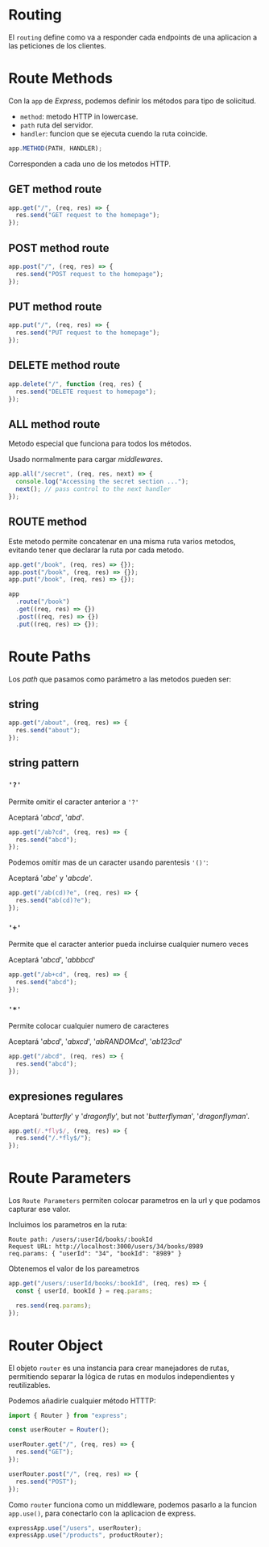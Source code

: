 # Routing

El `routing` define como va a responder cada endpoints de una aplicacion a las peticiones de los clientes.

# Route Methods

Con la `app` de _Express_, podemos definir los métodos para tipo de solicitud.

- `method`: metodo HTTP in lowercase.
- `path` ruta del servidor.
- `handler`: funcion que se ejecuta cuendo la ruta coincide.

```js
app.METHOD(PATH, HANDLER);
```

Corresponden a cada uno de los metodos HTTP.

## GET method route

```js
app.get("/", (req, res) => {
  res.send("GET request to the homepage");
});
```

## POST method route

```js
app.post("/", (req, res) => {
  res.send("POST request to the homepage");
});
```

## PUT method route

```js
app.put("/", (req, res) => {
  res.send("PUT request to the homepage");
});
```

## DELETE method route

```js
app.delete("/", function (req, res) {
  res.send("DELETE request to homepage");
});
```

## ALL method route

Metodo especial que funciona para todos los métodos.

Usado normalmente para cargar _middlewares_.

```js
app.all("/secret", (req, res, next) => {
  console.log("Accessing the secret section ...");
  next(); // pass control to the next handler
});
```

## ROUTE method

Este metodo permite concatenar en una misma ruta varios metodos, evitando tener que declarar la ruta por cada metodo.

```js
app.get("/book", (req, res) => {});
app.post("/book", (req, res) => {});
app.put("/book", (req, res) => {});
```

```js
app
  .route("/book")
  .get((req, res) => {})
  .post((req, res) => {})
  .put((req, res) => {});
```

# Route Paths

Los _path_ que pasamos como parámetro a las metodos pueden ser:

## string

```js
app.get("/about", (req, res) => {
  res.send("about");
});
```

## string pattern

### `'?'`

Permite omitir el caracter anterior a `'?'`

Aceptará '_abcd_', '_abd_'.

```js
app.get("/ab?cd", (req, res) => {
  res.send("abcd");
});
```

Podemos omitir mas de un caracter usando parentesis `'()'`:

Aceptará '_abe_' y '_abcde_'.

```js
app.get("/ab(cd)?e", (req, res) => {
  res.send("ab(cd)?e");
});
```

### `'+'`

Permite que el caracter anterior pueda incluirse cualquier numero veces

Aceptará '_abcd_', '_abbbcd_'

```js
app.get("/ab+cd", (req, res) => {
  res.send("abcd");
});
```

### `'*'`

Permite colocar cualquier numero de caracteres

Aceptará '_abcd_', '_abxcd_', '_abRANDOMcd_', '_ab123cd_'

```js
app.get("/abcd", (req, res) => {
  res.send("abcd");
});
```

## expresiones regulares

Aceptará '_butterfly_' y '_dragonfly_', but not '_butterflyman_', '_dragonflyman_'.

```js
app.get(/.*fly$/, (req, res) => {
  res.send("/.*fly$/");
});
```

# Route Parameters

Los `Route Parameters` permiten colocar parametros en la url y que podamos capturar ese valor.

Incluimos los parametros en la ruta:

```
Route path: /users/:userId/books/:bookId
Request URL: http://localhost:3000/users/34/books/8989
req.params: { "userId": "34", "bookId": "8989" }
```

Obtenemos el valor de los pareametros

```js
app.get("/users/:userId/books/:bookId", (req, res) => {
  const { userId, bookId } = req.params;

  res.send(req.params);
});
```

# Router Object

El objeto `router` es una instancia para crear manejadores de rutas, permitiendo separar la lógica de rutas en modulos independientes y reutilizables.

Podemos añadirle cualquier método HTTTP:

```js
import { Router } from "express";

const userRouter = Router();

userRouter.get("/", (req, res) => {
  res.send("GET");
});

userRouter.post("/", (req, res) => {
  res.send("POST");
});
```

Como `router` funciona como un middleware, podemos pasarlo a la funcion `app.use()`, para conectarlo con la aplicacion de express.

```js
expressApp.use("/users", userRouter);
expressApp.use("/products", productRouter);
```
